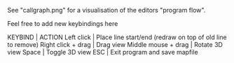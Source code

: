 See "callgraph.png" for a visualisation of the editors "program flow".

Feel free to add new keybindings here

KEYBIND				| 	ACTION
Left click			|	Place line start/end (redraw on top of old line to remove)
Right click + drag 	|	Drag view
Middle mouse + drag	|	Rotate 3D view
Space				|	Toggle 3D view
ESC					|	Exit program and save mapfile